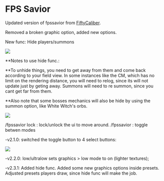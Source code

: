 # FPS Savior

Updated version of fpssavior from [FiftyCaliber](https://github.com/FiftyCaliber).

Removed a broken graphic option, added new options.

New func: Hide players/summons

![](https://i.imgur.com/JJN234g.jpg)

**Notes to use hide func.:

**To unhide things, you need to get away from them and come back according to your field view. In some instances like the CM, which has no limit on the rendering distance, you will need to relog, since its will not update just by geting away. Summons will need to re summon, since you cant get far from them.

**Also note that some bosses mechanics will also be hide by using the summon option, like White Witch's orbs.

![](https://i.imgur.com/JJN234g.jpg)

/fpssavior lock : lock/unlock the ui to move around.   /fpssavior : toggle betwen modes 


-v2.1.0: switched the toggle button to 4 select buttons: 

![](https://i.imgur.com/2X5lJrR.jpg)

-v2.2.0: low/ultralow sets graphics > low mode to on (lighter textures);

-v2.3.1: Added hide func. Added some new graphics options inside presets. Adjusted presets players draw, since hide func will make the job.
